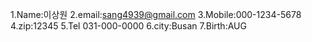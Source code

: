 1.Name:이상원
2.email:sang4939@gmail.com
3.Mobile:000-1234-5678
4.zip:12345
5.Tel 031-000-0000
6.city:Busan
7.Birth:AUG